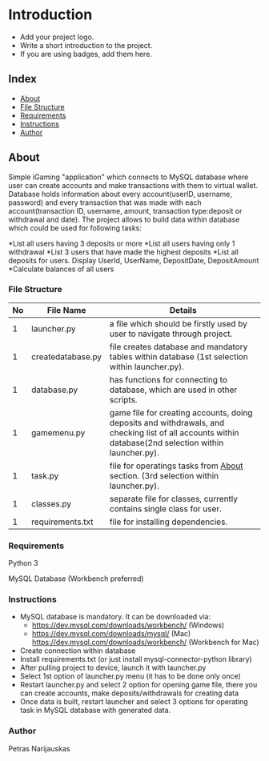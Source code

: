 # Introduction
- Add your project logo.
- Write a short introduction to the project.
- If you are using badges, add them here.

## Index

- [About](#about)
- [File Structure](#file-structure)
- [Requirements](#Requirements)
- [Instructions](#Instructions)
- [Author](#Author)


## About
Simple iGaming "application" which connects to MySQL database where user can create accounts and make transactions with them to virtual wallet. Database holds information about every account(userID, username, password) and every transaction that was made with each account(transaction ID, username, amount, transaction type:deposit or withdrawal and date). The project allows to build data within database which could be used for following tasks:

*List all users having 3 deposits or more
*List all users having only 1 withdrawal
*List 3 users that have made the highest deposits
*List all deposits for users. Display UserId, UserName, DepositDate, DepositAmount
*Calculate balances of all users

### File Structure


| No | File Name | Details 
|----|------------|-------|
| 1  | launcher.py      | a file which should be firstly used by user to navigate through project.
| 1  | createdatabase.py| file creates database and mandatory tables within database (1st selection within launcher.py).
| 1  | database.py      | has functions for connecting to database, which are used in other scripts.
| 1  | gamemenu.py      | game file for creating accounts, doing deposits and withdrawals, and checking list of all accounts within database(2nd selection within launcher.py).
| 1  | task.py          | file for operatings tasks from [About](#about) section. (3rd selection within launcher.py).
| 1  | classes.py       | separate file for classes, currently contains single class for user.
| 1  | requirements.txt | file for installing dependencies.

### Requirements 
Python 3

MySQL Database (Workbench preferred)


### Instructions
- MySQL database is mandatory. It can be downloaded via: 
  * https://dev.mysql.com/downloads/workbench/ (Windows)
  * https://dev.mysql.com/downloads/mysql/ (Mac) https://dev.mysql.com/downloads/workbench/ (Workbench for Mac)
- Create connection within database
- Install requirements.txt (or just install mysql-connector-python library)
- After pulling project to device, launch it with launcher.py
- Select 1st option of launcher.py menu (it has to be done only once)
- Restart launcher.py and select 2 option for opening game file, there you can create accounts, make deposits/withdrawals for creating data
- Once data is built, restart launcher and select 3 options for operating task in MySQL database with generated data.



### Author
Petras Narijauskas
